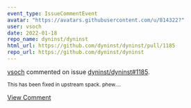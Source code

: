 ```yaml
---
event_type: IssueCommentEvent
avatar: "https://avatars.githubusercontent.com/u/814322?"
user: vsoch
date: 2022-01-18
repo_name: dyninst/dyninst
html_url: https://github.com/dyninst/dyninst/pull/1185
repo_url: https://github.com/dyninst/dyninst
---
```


<a href='https://github.com/vsoch' target='_blank'>vsoch</a> commented on issue <a href='https://github.com/dyninst/dyninst/pull/1185' target='_blank'>dyninst/dyninst#1185</a>.

<small>This has been fixed in upstream spack. phew....</small>

<a href='https://github.com/dyninst/dyninst/pull/1185' target='_blank'>View Comment</a>